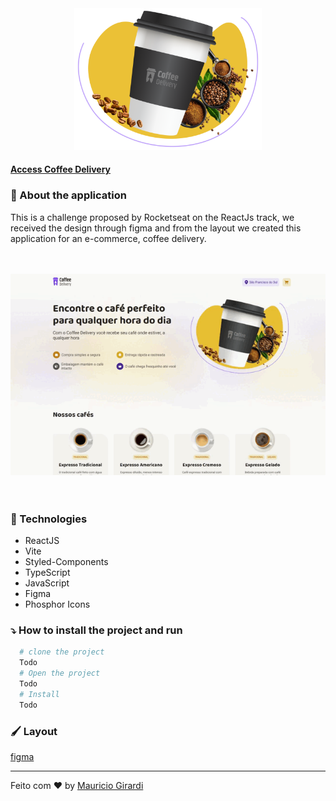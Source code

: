 <div align="center">
  <img src="src/assets/cup-coffee.svg" width="300">
</div>

#### [Access Coffee Delivery](https://coffee-delivery-mg.vercel.app/)

### :hammer: About the application

This is a challenge proposed by Rocketseat on the ReactJs track, we received the design through figma and from the layout we created this application for an e-commerce, coffee delivery.

</br>
</br>
<div align="center">
  <img src=".github/coffeeDelivery.gif" >
</div>
</br>
</br>

### :rocket: Technologies

- ReactJS
- Vite
- Styled-Components
- TypeScript
- JavaScript
- Figma
- Phosphor Icons

### :arrow_heading_down: How to install the project and run

```bash
  # clone the project
  Todo
  # Open the project
  Todo
  # Install
  Todo
```

### :paintbrush: Layout

[figma](<https://www.figma.com/file/SVUGdyBwax2hQfav02cB8J/Coffee-Delivery-(Copy)?node-id=2%3A1550>)

---

Feito com :heart: by [Mauricio Girardi](https://www.linkedin.com/in/mauricio-girardi)
